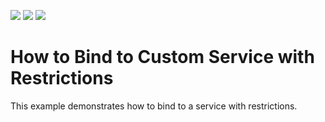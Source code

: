 <!-- default badges list -->
![](https://img.shields.io/endpoint?url=https://codecentral.devexpress.com/api/v1/VersionRange/131408947/21.1.1%2B)
[![](https://img.shields.io/badge/Open_in_DevExpress_Support_Center-FF7200?style=flat-square&logo=DevExpress&logoColor=white)](https://supportcenter.devexpress.com/ticket/details/T830602)
[![](https://img.shields.io/badge/📖_How_to_use_DevExpress_Examples-e9f6fc?style=flat-square)](https://docs.devexpress.com/GeneralInformation/403183)
<!-- default badges end -->
# How to Bind to Custom Service with Restrictions
This example demonstrates how to bind to a service with restrictions.
